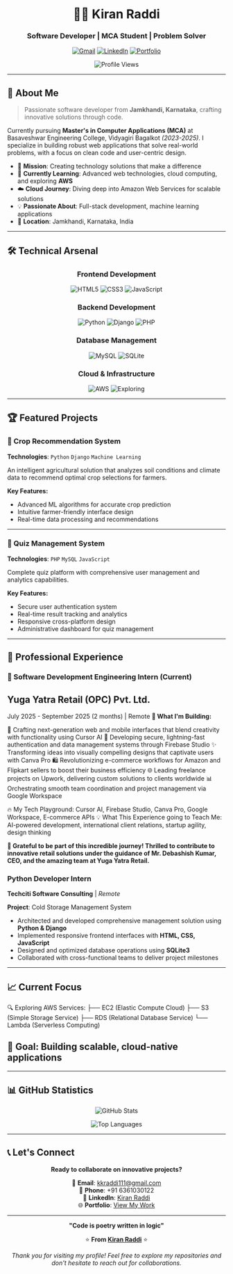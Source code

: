 <div align="center">

# 👨‍💻 Kiran Raddi
### Software Developer | MCA Student | Problem Solver

[![Gmail](https://img.shields.io/badge/Gmail-D14836?style=for-the-badge&logo=gmail&logoColor=white)](mailto:kkraddi111@gmail.com)
[![LinkedIn](https://img.shields.io/badge/LinkedIn-0077B5?style=for-the-badge&logo=linkedin&logoColor=white)](https://www.linkedin.com/in/kiran-raddi-69480b374/)
[![Portfolio](https://img.shields.io/badge/Portfolio-FF5722?style=for-the-badge&logo=firefox&logoColor=white)](https://kkraddi111.github.io/Kiran-portfolio/)

![Profile Views](https://komarev.com/ghpvc/?username=kkraddi111&color=brightgreen&style=flat-square)

</div>

---

## 🚀 About Me

> Passionate software developer from **Jamkhandi, Karnataka**, crafting innovative solutions through code.

Currently pursuing **Master's in Computer Applications (MCA)** at Basaveshwar Engineering College, Vidyagiri Bagalkot *(2023-2025)*. I specialize in building robust web applications that solve real-world problems, with a focus on clean code and user-centric design.

- 🎯 **Mission**: Creating technology solutions that make a difference
- 🌱 **Currently Learning**: Advanced web technologies, cloud computing, and exploring **AWS**
- ☁️ **Cloud Journey**: Diving deep into Amazon Web Services for scalable solutions
- 💡 **Passionate About**: Full-stack development, machine learning applications
- 📍 **Location**: Jamkhandi, Karnataka, India

---

## 🛠️ Technical Arsenal

<div align="center">

### Frontend Development
![HTML5](https://img.shields.io/badge/HTML5-E34F26?style=flat-square&logo=html5&logoColor=white)
![CSS3](https://img.shields.io/badge/CSS3-1572B6?style=flat-square&logo=css3&logoColor=white)
![JavaScript](https://img.shields.io/badge/JavaScript-F7DF1E?style=flat-square&logo=javascript&logoColor=black)

### Backend Development
![Python](https://img.shields.io/badge/Python-3776AB?style=flat-square&logo=python&logoColor=white)
![Django](https://img.shields.io/badge/Django-092E20?style=flat-square&logo=django&logoColor=white)
![PHP](https://img.shields.io/badge/PHP-777BB4?style=flat-square&logo=php&logoColor=white)

### Database Management
![MySQL](https://img.shields.io/badge/MySQL-4479A1?style=flat-square&logo=mysql&logoColor=white)
![SQLite](https://img.shields.io/badge/SQLite-003B57?style=flat-square&logo=sqlite&logoColor=white)

### Cloud & Infrastructure
![AWS](https://img.shields.io/badge/AWS-232F3E?style=flat-square&logo=amazon-aws&logoColor=white)
![Exploring](https://img.shields.io/badge/Status-Learning-yellow?style=flat-square)

</div>

---

## 🏆 Featured Projects

### 🌾 Crop Recommendation System
**Technologies**: `Python` `Django` `Machine Learning`

An intelligent agricultural solution that analyzes soil conditions and climate data to recommend optimal crop selections for farmers.

**Key Features:**
- Advanced ML algorithms for accurate crop prediction
- Intuitive farmer-friendly interface design
- Real-time data processing and recommendations

---

### 📝 Quiz Management System
**Technologies**: `PHP` `MySQL` `JavaScript`

Complete quiz platform with comprehensive user management and analytics capabilities.

**Key Features:**
- Secure user authentication system
- Real-time result tracking and analytics
- Responsive cross-platform design
- Administrative dashboard for quiz management

---

## 💼 Professional Experience

### 🚀 Software Development Engineering Intern (Current)
## Yuga Yatra Retail (OPC) Pvt. Ltd.
July 2025 - September 2025 (2 months) | Remote
**🎯 What I'm Building:**

🎨 Crafting next-generation web and mobile interfaces that blend creativity with functionality using Cursor AI
🔐 Developing secure, lightning-fast authentication and data management systems through Firebase Studio
✨ Transforming ideas into visually compelling designs that captivate users with Canva Pro
🛍️ Revolutionizing e-commerce workflows for Amazon and Flipkart sellers to boost their business efficiency
🌐 Leading freelance projects on Upwork, delivering custom solutions to clients worldwide
📊 Orchestrating smooth team coordination and project management via Google Workspace

🔥 My Tech Playground: Cursor AI, Firebase Studio, Canva Pro, Google Workspace, E-commerce APIs
💡 What This Experience going to Teach Me: AI-powered development, international client relations, startup agility, design thinking

**🙏 Grateful to be part of this incredible journey! Thrilled to contribute to innovative retail solutions under the guidance of Mr. Debashish Kumar, CEO, and the amazing team at Yuga Yatra Retail.**

### Python Developer Intern
**Techciti Software Consulting** | *Remote*

**Project**: Cold Storage Management System
- Architected and developed comprehensive management solution using **Python & Django**
- Implemented responsive frontend interfaces with **HTML, CSS, JavaScript**
- Designed and optimized database operations using **SQLite3**
- Collaborated with cross-functional teams to deliver project milestones

---

## 📈 Current Focus
🔍 Exploring AWS Services:
├── EC2 (Elastic Compute Cloud)
├── S3 (Simple Storage Service)
├── RDS (Relational Database Service)
└── Lambda (Serverless Computing)

## 🎯 Goal: Building scalable, cloud-native applications
---

## 📊 GitHub Statistics

<div align="center">

![GitHub Stats](https://github-readme-stats.vercel.app/api?username=kkraddi111&show_icons=true&theme=radical&hide_border=true&count_private=true)

![Top Languages](https://github-readme-stats.vercel.app/api/top-langs/?username=kkraddi111&layout=compact&theme=radical&hide_border=true)

</div>

---

## 📞 Let's Connect

<div align="center">

**Ready to collaborate on innovative projects?**

📧 **Email**: [kkraddi111@gmail.com](mailto:kkraddi111@gmail.com)  
📱 **Phone**: +91 6361030122  
🔗 **LinkedIn**: [Kiran Raddi](https://www.linkedin.com/in/kiran-raddi-69480b374/)  
🌐 **Portfolio**: [View My Work](https://kkraddi111.github.io/Kiran-portfolio/)

</div>

---

<div align="center">

**"Code is poetry written in logic"**

⭐ **From [Kiran Raddi](https://github.com/kkraddi111)** ⭐

*Thank you for visiting my profile! Feel free to explore my repositories and don't hesitate to reach out for collaborations.*

</div>

